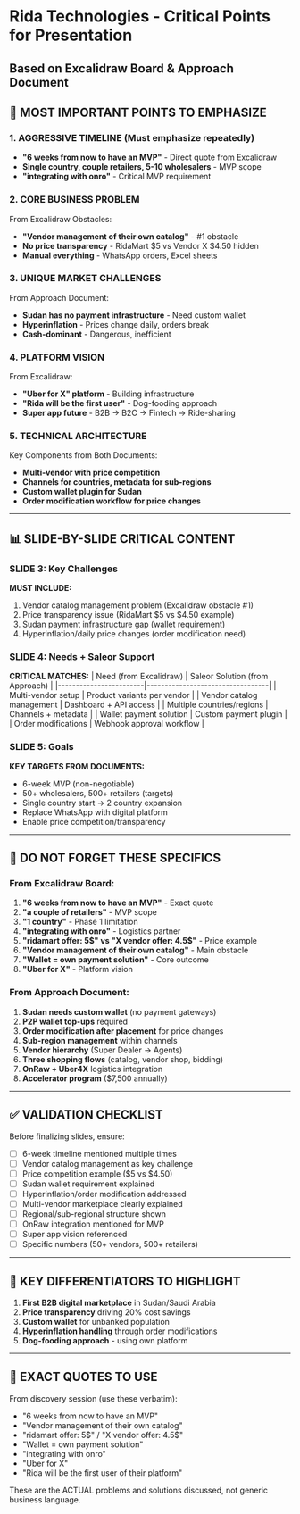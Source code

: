 # Rida Technologies - Critical Points for Presentation
## Based on Excalidraw Board & Approach Document

## 🎯 MOST IMPORTANT POINTS TO EMPHASIZE

### 1. AGGRESSIVE TIMELINE (Must emphasize repeatedly)
- **"6 weeks from now to have an MVP"** - Direct quote from Excalidraw
- **Single country, couple retailers, 5-10 wholesalers** - MVP scope
- **"integrating with onro"** - Critical MVP requirement

### 2. CORE BUSINESS PROBLEM
From Excalidraw Obstacles:
- **"Vendor management of their own catalog"** - #1 obstacle
- **No price transparency** - RidaMart $5 vs Vendor X $4.50 hidden
- **Manual everything** - WhatsApp orders, Excel sheets

### 3. UNIQUE MARKET CHALLENGES
From Approach Document:
- **Sudan has no payment infrastructure** - Need custom wallet
- **Hyperinflation** - Prices change daily, orders break
- **Cash-dominant** - Dangerous, inefficient

### 4. PLATFORM VISION
From Excalidraw:
- **"Uber for X" platform** - Building infrastructure
- **"Rida will be the first user"** - Dog-fooding approach
- **Super app future** - B2B → B2C → Fintech → Ride-sharing

### 5. TECHNICAL ARCHITECTURE
Key Components from Both Documents:
- **Multi-vendor with price competition** 
- **Channels for countries, metadata for sub-regions**
- **Custom wallet plugin for Sudan**
- **Order modification workflow for price changes**

---

## 📊 SLIDE-BY-SLIDE CRITICAL CONTENT

### SLIDE 3: Key Challenges
**MUST INCLUDE:**
1. Vendor catalog management problem (Excalidraw obstacle #1)
2. Price transparency issue (RidaMart $5 vs $4.50 example)
3. Sudan payment infrastructure gap (wallet requirement)
4. Hyperinflation/daily price changes (order modification need)

### SLIDE 4: Needs + Saleor Support
**CRITICAL MATCHES:**
| Need (from Excalidraw) | Saleor Solution (from Approach) |
|------------------------|----------------------------------|
| Multi-vendor setup | Product variants per vendor |
| Vendor catalog management | Dashboard + API access |
| Multiple countries/regions | Channels + metadata |
| Wallet payment solution | Custom payment plugin |
| Order modifications | Webhook approval workflow |

### SLIDE 5: Goals
**KEY TARGETS FROM DOCUMENTS:**
- 6-week MVP (non-negotiable)
- 50+ wholesalers, 500+ retailers (targets)
- Single country start → 2 country expansion
- Replace WhatsApp with digital platform
- Enable price competition/transparency

---

## 🚨 DO NOT FORGET THESE SPECIFICS

### From Excalidraw Board:
1. **"6 weeks from now to have an MVP"** - Exact quote
2. **"a couple of retailers"** - MVP scope
3. **"1 country"** - Phase 1 limitation
4. **"integrating with onro"** - Logistics partner
5. **"ridamart offer: 5$" vs "X vendor offer: 4.5$"** - Price example
6. **"Vendor management of their own catalog"** - Main obstacle
7. **"Wallet = own payment solution"** - Core outcome
8. **"Uber for X"** - Platform vision

### From Approach Document:
1. **Sudan needs custom wallet** (no payment gateways)
2. **P2P wallet top-ups** required
3. **Order modification after placement** for price changes
4. **Sub-region management** within channels
5. **Vendor hierarchy** (Super Dealer → Agents)
6. **Three shopping flows** (catalog, vendor shop, bidding)
7. **OnRaw + Uber4X** logistics integration
8. **Accelerator program** ($7,500 annually)

---

## ✅ VALIDATION CHECKLIST

Before finalizing slides, ensure:

- [ ] 6-week timeline mentioned multiple times
- [ ] Vendor catalog management as key challenge
- [ ] Price competition example ($5 vs $4.50)
- [ ] Sudan wallet requirement explained
- [ ] Hyperinflation/order modification addressed
- [ ] Multi-vendor marketplace clearly explained
- [ ] Regional/sub-regional structure shown
- [ ] OnRaw integration mentioned for MVP
- [ ] Super app vision referenced
- [ ] Specific numbers (50+ vendors, 500+ retailers)

---

## 🎯 KEY DIFFERENTIATORS TO HIGHLIGHT

1. **First B2B digital marketplace** in Sudan/Saudi Arabia
2. **Price transparency** driving 20% cost savings
3. **Custom wallet** for unbanked population
4. **Hyperinflation handling** through order modifications
5. **Dog-fooding approach** - using own platform

---

## 📝 EXACT QUOTES TO USE

From discovery session (use these verbatim):
- "6 weeks from now to have an MVP"
- "Vendor management of their own catalog"
- "ridamart offer: 5$" / "X vendor offer: 4.5$"
- "Wallet = own payment solution"
- "integrating with onro"
- "Uber for X"
- "Rida will be the first user of their platform"

These are the ACTUAL problems and solutions discussed, not generic business language.